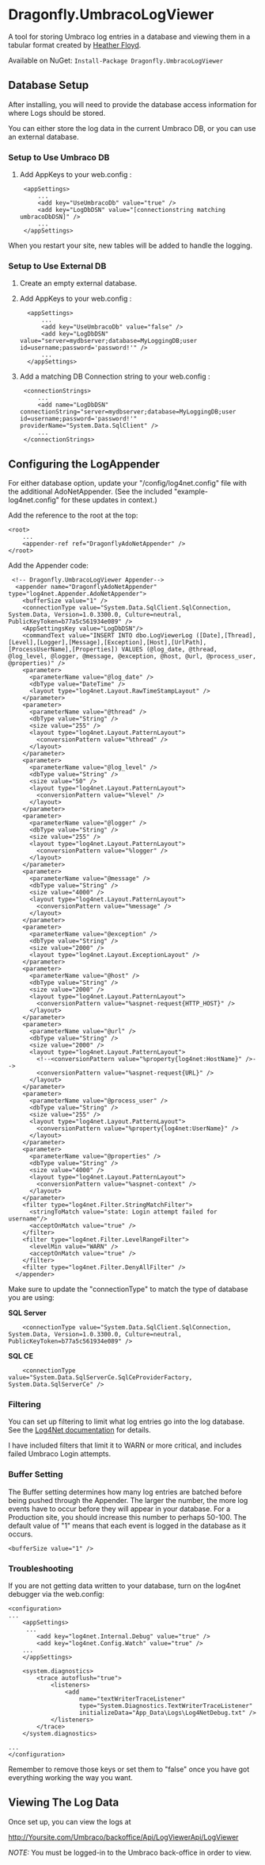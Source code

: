 # Dragonfly.UmbracoLogViewer #

A tool for storing Umbraco log entries in a database and viewing them in a tabular format created by [Heather Floyd](https://www.HeatherFloyd.com).

Available on NuGet: `Install-Package Dragonfly.UmbracoLogViewer`

## Database Setup ##

After installing, you will need to provide the database access information for where Logs should be stored.

You can either store the log data in the current Umbraco DB, or you can use an external database.

### Setup to Use Umbraco DB ###

1. Add AppKeys to your web.config :

		<appSettings>
			...
			<add key="UseUmbracoDb" value="true" />
			<add key="LogDbDSN" value="[connectionstring matching umbracoDbDSN]" />
			...
		</appSettings>

When you restart your site, new tables will be added to handle the logging.


### Setup to Use External DB ###

1. Create an empty external database.

2. Add AppKeys to your web.config :

		 <appSettings>
			 ...
			 <add key="UseUmbracoDb" value="false" />
			 <add key="LogDbDSN" value="server=mydbserver;database=MyLoggingDB;user id=username;password='password!'" />
			 ...
		 </appSettings>

3. Add a matching DB Connection string to your web.config :

		<connectionStrings>
			...
			<add name="LogDbDSN" connectionString="server=mydbserver;database=MyLoggingDB;user id=username;password='password!'" providerName="System.Data.SqlClient" />
			...
		</connectionStrings>

## Configuring the LogAppender ##

For either database option, update your "/config/log4net.config" file with the additional  AdoNetAppender. (See the included "example-log4net.config" for these updates in context.)


Add the reference to the root at the top:

	<root>
		...
		<appender-ref ref="DragonflyAdoNetAppender" />
	</root>

Add the Appender code:

	 <!-- Dragonfly.UmbracoLogViewer Appender-->
	  <appender name="DragonflyAdoNetAppender" type="log4net.Appender.AdoNetAppender">
	    <bufferSize value="1" />
	    <connectionType value="System.Data.SqlClient.SqlConnection, System.Data, Version=1.0.3300.0, Culture=neutral, PublicKeyToken=b77a5c561934e089" />
	    <AppSettingsKey value="LogDbDSN"/>
	    <commandText value="INSERT INTO dbo.LogViewerLog ([Date],[Thread],[Level],[Logger],[Message],[Exception],[Host],[UrlPath],[ProcessUserName],[Properties]) VALUES (@log_date, @thread, @log_level, @logger, @message, @exception, @host, @url, @process_user, @properties)" />
	    <parameter>
	      <parameterName value="@log_date" />
	      <dbType value="DateTime" />
	      <layout type="log4net.Layout.RawTimeStampLayout" />
	    </parameter>
	    <parameter>
	      <parameterName value="@thread" />
	      <dbType value="String" />
	      <size value="255" />
	      <layout type="log4net.Layout.PatternLayout">
	        <conversionPattern value="%thread" />
	      </layout>
	    </parameter>
	    <parameter>
	      <parameterName value="@log_level" />
	      <dbType value="String" />
	      <size value="50" />
	      <layout type="log4net.Layout.PatternLayout">
	        <conversionPattern value="%level" />
	      </layout>
	    </parameter>
	    <parameter>
	      <parameterName value="@logger" />
	      <dbType value="String" />
	      <size value="255" />
	      <layout type="log4net.Layout.PatternLayout">
	        <conversionPattern value="%logger" />
	      </layout>
	    </parameter>
	    <parameter>
	      <parameterName value="@message" />
	      <dbType value="String" />
	      <size value="4000" />
	      <layout type="log4net.Layout.PatternLayout">
	        <conversionPattern value="%message" />
	      </layout>
	    </parameter>
	    <parameter>
	      <parameterName value="@exception" />
	      <dbType value="String" />
	      <size value="2000" />
	      <layout type="log4net.Layout.ExceptionLayout" />
	    </parameter>
	    <parameter>
	      <parameterName value="@host" />
	      <dbType value="String" />
	      <size value="2000" />
	      <layout type="log4net.Layout.PatternLayout">
	        <conversionPattern value="%aspnet-request{HTTP_HOST}" />
	      </layout>
	    </parameter>
	    <parameter>
	      <parameterName value="@url" />
	      <dbType value="String" />
	      <size value="2000" />
	      <layout type="log4net.Layout.PatternLayout">
	        <!--<conversionPattern value="%property{log4net:HostName}" />-->
	        <conversionPattern value="%aspnet-request{URL}" />
	      </layout>
	    </parameter>
	    <parameter>
	      <parameterName value="@process_user" />
	      <dbType value="String" />
	      <size value="255" />
	      <layout type="log4net.Layout.PatternLayout">
	        <conversionPattern value="%property{log4net:UserName}" />
	      </layout>
	    </parameter>
	    <parameter>
	      <parameterName value="@properties" />
	      <dbType value="String" />
	      <size value="4000" />
	      <layout type="log4net.Layout.PatternLayout">
	        <conversionPattern value="%aspnet-context" />
	      </layout>
	    </parameter>
	    <filter type="log4net.Filter.StringMatchFilter">
	      <stringToMatch value="state: Login attempt failed for username"/>
	      <acceptOnMatch value="true" />
	    </filter>
	    <filter type="log4net.Filter.LevelRangeFilter">
	      <levelMin value="WARN" />
	      <acceptOnMatch value="true" />
	    </filter>
	    <filter type="log4net.Filter.DenyAllFilter" />
	  </appender>


Make sure to update the "connectionType" to match the type of database you are using:

**SQL Server**

	    <connectionType value="System.Data.SqlClient.SqlConnection, System.Data, Version=1.0.3300.0, Culture=neutral, PublicKeyToken=b77a5c561934e089" />


**SQL CE**

	    <connectionType value="System.Data.SqlServerCe.SqlCeProviderFactory, System.Data.SqlServerCe" />

### Filtering ###
You can set up filtering to limit what log entries go into the log database. See the [Log4Net documentation](https://logging.apache.org/log4net/release/manual/configuration.html#filters) for details.

I have included filters that limit it to WARN or more critical, and includes failed Umbraco Login attempts.

### Buffer Setting ###

The Buffer setting determines how many log entries are batched before being pushed through the Appender. The larger the number, the more log events have to occur before they will appear in your database. For a Production site, you should increase this number to perhaps 50-100. The default value of "1" means that each event is logged in the database as it occurs. 

	<bufferSize value="1" />

### Troubleshooting ###
If you are not getting data written to your database, turn on the log4net debugger via the web.config:

	<configuration>
	...
		<appSettings>
		 ...
	 		<add key="log4net.Internal.Debug" value="true" />
	    	<add key="log4net.Config.Watch" value="true" />
		...
		</appSettings>
	
		<system.diagnostics>
		    <trace autoflush="true">
		        <listeners>
		            <add 
		                name="textWriterTraceListener" 
		                type="System.Diagnostics.TextWriterTraceListener" 
		                initializeData="App_Data\Logs\Log4NetDebug.txt" />
		        </listeners>
		    </trace>
		</system.diagnostics>
	
	...
	</configuration>

Remember to remove those keys or set them to "false" once you have got everything working the way you want. 

## Viewing The Log Data ##
Once set up, you can view the logs at 

http://Yoursite.com/Umbraco/backoffice/Api/LogViewerApi/LogViewer

*NOTE:* You must be logged-in to the Umbraco back-office in order to view.
